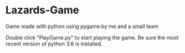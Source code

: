 # Lazards-Game
Game made with python using pygame.by me and a small team 


Double click "PlayGame.py" to start playing the game.
Be sure the most recent version of python 3.6 is installed.
